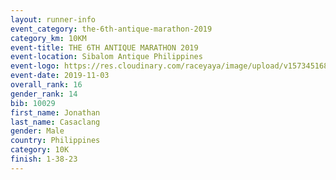 ```yaml
---
layout: runner-info 
event_category: the-6th-antique-marathon-2019 
category_km: 10KM 
event-title: THE 6TH ANTIQUE MARATHON 2019 
event-location: Sibalom Antique Philippines 
event-logo: https://res.cloudinary.com/raceyaya/image/upload/v1573451689/logo/antique-marathon-2019_xvgf0s.jpg 
event-date: 2019-11-03 
overall_rank: 16
gender_rank: 14
bib: 10029
first_name: Jonathan
last_name: Casaclang
gender: Male
country: Philippines
category: 10K
finish: 1-38-23
---
```

